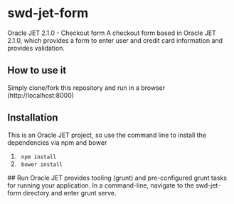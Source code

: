 # swd-jet-form
Oracle JET 2.1.0 - Checkout form
A checkout form based in Oracle JET 2.1.0, which provides a form to enter user and credit card information and provides validation.


## How to use it
Simply clone/fork this repository and run in a browser (http://localhost:8000)

## Installation
This is an Oracle JET project, so use the command line to install the dependencies via npm and bower

<ol>
<li>
<code> npm install</code>
</li>
<li>
<code> bower install</code>
</li>
</ol>
## Run
Oracle JET provides tooling (grunt) and pre-configured grunt tasks for running your application.  In a command-line, navigate to the swd-jet-form directory and enter grunt serve.
